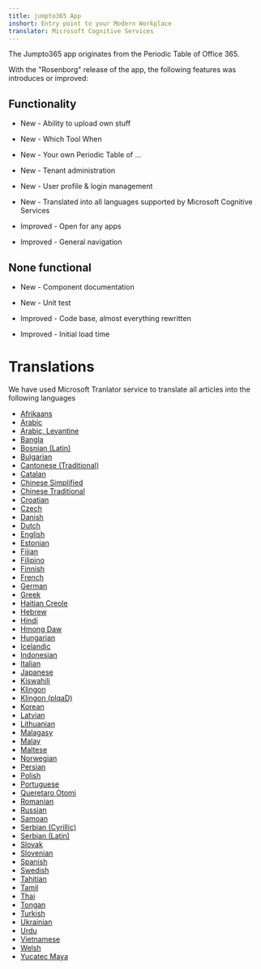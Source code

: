 ```yaml
---
title: jumpto365 App
inshort: Entry point to your Modern Workplace
translator: Microsoft Cognitive Services
---
```



The Jumpto365 app originates from the Periodic Table of Office 365. 

With the "Rosenborg" release of the app, the following features was introduces or improved:

## Functionality

* New - Ability to upload own stuff

* New - Which Tool When

* New - Your own Periodic Table of …

* New - Tenant administration

* New - User profile & login management

* New - Translated into all languages supported by Microsoft Cognitive Services

* Improved - Open for any apps

* Improved - General navigation

## None functional

* New - Component documentation

* New - Unit test

* Improved - Code base, almost everything rewritten

* Improved - Initial load time


# Translations
We have used Microsoft Tranlator service to translate all articles into the following languages

-  [Afrikaans](https://preview.app.jumpto365.com/tool/jumpto365/language/af)
-  [Arabic](https://preview.app.jumpto365.com/tool/jumpto365/language/ar)
-  [Arabic, Levantine](https://preview.app.jumpto365.com/tool/jumpto365/language/apc)
-  [Bangla](https://preview.app.jumpto365.com/tool/jumpto365/language/bn)
-  [Bosnian (Latin)](https://preview.app.jumpto365.com/tool/jumpto365/language/bs)
-  [Bulgarian](https://preview.app.jumpto365.com/tool/jumpto365/language/bg)
-  [Cantonese (Traditional)](https://preview.app.jumpto365.com/tool/jumpto365/language/yue)
-  [Catalan](https://preview.app.jumpto365.com/tool/jumpto365/language/ca)
-  [Chinese Simplified](https://preview.app.jumpto365.com/tool/jumpto365/language/zh-Hans)
-  [Chinese Traditional](https://preview.app.jumpto365.com/tool/jumpto365/language/zh-Hant)
-  [Croatian](https://preview.app.jumpto365.com/tool/jumpto365/language/hr)
-  [Czech](https://preview.app.jumpto365.com/tool/jumpto365/language/cs)
-  [Danish](https://preview.app.jumpto365.com/tool/jumpto365/language/da)
-  [Dutch](https://preview.app.jumpto365.com/tool/jumpto365/language/nl)
-  [English](https://preview.app.jumpto365.com/tool/jumpto365/language/en)
-  [Estonian](https://preview.app.jumpto365.com/tool/jumpto365/language/et)
-  [Fijian](https://preview.app.jumpto365.com/tool/jumpto365/language/fj)
-  [Filipino](https://preview.app.jumpto365.com/tool/jumpto365/language/fil)
-  [Finnish](https://preview.app.jumpto365.com/tool/jumpto365/language/fi)
-  [French](https://preview.app.jumpto365.com/tool/jumpto365/language/fr)
-  [German](https://preview.app.jumpto365.com/tool/jumpto365/language/de)
-  [Greek](https://preview.app.jumpto365.com/tool/jumpto365/language/el)
-  [Haitian Creole](https://preview.app.jumpto365.com/tool/jumpto365/language/ht)
-  [Hebrew](https://preview.app.jumpto365.com/tool/jumpto365/language/he)
-  [Hindi](https://preview.app.jumpto365.com/tool/jumpto365/language/hi)
-  [Hmong Daw](https://preview.app.jumpto365.com/tool/jumpto365/language/mww)
-  [Hungarian](https://preview.app.jumpto365.com/tool/jumpto365/language/hu)
-  [Icelandic](https://preview.app.jumpto365.com/tool/jumpto365/language/is)
-  [Indonesian](https://preview.app.jumpto365.com/tool/jumpto365/language/id)
-  [Italian](https://preview.app.jumpto365.com/tool/jumpto365/language/it)
-  [Japanese](https://preview.app.jumpto365.com/tool/jumpto365/language/ja)
-  [Kiswahili](https://preview.app.jumpto365.com/tool/jumpto365/language/sw)
-  [Klingon](https://preview.app.jumpto365.com/tool/jumpto365/language/tlh)
-  [Klingon (plqaD)](https://preview.app.jumpto365.com/tool/jumpto365/language/tlh-Qaak)
-  [Korean](https://preview.app.jumpto365.com/tool/jumpto365/language/ko)
-  [Latvian](https://preview.app.jumpto365.com/tool/jumpto365/language/lv)
-  [Lithuanian](https://preview.app.jumpto365.com/tool/jumpto365/language/lt)
-  [Malagasy](https://preview.app.jumpto365.com/tool/jumpto365/language/mg)
-  [Malay](https://preview.app.jumpto365.com/tool/jumpto365/language/ms)
-  [Maltese](https://preview.app.jumpto365.com/tool/jumpto365/language/mt)
-  [Norwegian](https://preview.app.jumpto365.com/tool/jumpto365/language/nb)
-  [Persian](https://preview.app.jumpto365.com/tool/jumpto365/language/fa)
-  [Polish](https://preview.app.jumpto365.com/tool/jumpto365/language/pl)
-  [Portuguese](https://preview.app.jumpto365.com/tool/jumpto365/language/pt)
-  [Queretaro Otomi](https://preview.app.jumpto365.com/tool/jumpto365/language/otq)
-  [Romanian](https://preview.app.jumpto365.com/tool/jumpto365/language/ro)
-  [Russian](https://preview.app.jumpto365.com/tool/jumpto365/language/ru)
-  [Samoan](https://preview.app.jumpto365.com/tool/jumpto365/language/sm)
-  [Serbian (Cyrillic)](https://preview.app.jumpto365.com/tool/jumpto365/language/sr-Cyrl)
-  [Serbian (Latin)](https://preview.app.jumpto365.com/tool/jumpto365/language/sr-Latn)
-  [Slovak](https://preview.app.jumpto365.com/tool/jumpto365/language/sk)
-  [Slovenian](https://preview.app.jumpto365.com/tool/jumpto365/language/sl)
-  [Spanish](https://preview.app.jumpto365.com/tool/jumpto365/language/es)
-  [Swedish](https://preview.app.jumpto365.com/tool/jumpto365/language/sv)
-  [Tahitian](https://preview.app.jumpto365.com/tool/jumpto365/language/ty)
-  [Tamil](https://preview.app.jumpto365.com/tool/jumpto365/language/ta)
-  [Thai](https://preview.app.jumpto365.com/tool/jumpto365/language/th)
-  [Tongan](https://preview.app.jumpto365.com/tool/jumpto365/language/to)
-  [Turkish](https://preview.app.jumpto365.com/tool/jumpto365/language/tr)
-  [Ukrainian](https://preview.app.jumpto365.com/tool/jumpto365/language/uk)
-  [Urdu](https://preview.app.jumpto365.com/tool/jumpto365/language/ur)
-  [Vietnamese](https://preview.app.jumpto365.com/tool/jumpto365/language/vi)
-  [Welsh](https://preview.app.jumpto365.com/tool/jumpto365/language/cy)
-  [Yucatec Maya](https://preview.app.jumpto365.com/tool/jumpto365/language/yua)

